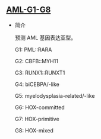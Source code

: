 ## [AML-G1-G8](/clinical-tools/clinaml-gep2)

- 简介

  预测 AML 基因表达亚型。

  G1: PML::RARA

  G2: CBFB::MYH11

  G3: RUNX1::RUNXT1

  G4: biCEBPA/-like

  G5: myelodysplasia-related/-like

  G6: HOX-committed

  G7: HOX-primitive

  G8: HOX-mixed